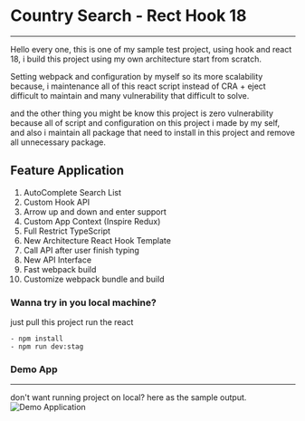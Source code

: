 # Country Search - Rect Hook 18
------------------

Hello every one, this is one of my sample test project, using hook and react 18, i build this project using my own architecture start from scratch.

Setting webpack and configuration by myself so its more scalability because, i maintenance all of this react script instead of CRA + eject difficult to maintain and many vulnerability that difficult to solve.

and the other thing you might be know this project is zero vulnerability because all of script and configuration on this project i made by my self, and also i maintain all package that need to install in this project and remove all unnecessary package.

## Feature Application

1. AutoComplete Search List
2. Custom Hook API
3. Arrow up and down and enter support
4. Custom App Context (Inspire Redux)
5. Full Restrict TypeScript
6. New Architecture React Hook Template
7. Call API after user finish typing
8. New API Interface
9. Fast webpack build
10. Customize webpack bundle and build

### Wanna try in you local machine?

just pull this project run the react
```
- npm install
- npm run dev:stag
```

### Demo App
------------------
don't want running project on local? here as the sample output.
![Demo Application](https://cdn.glitch.com/worldscollide2.jpg)
